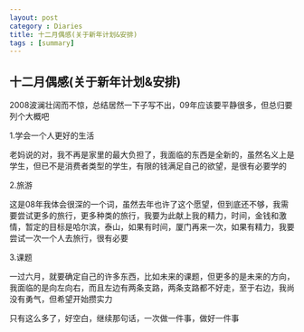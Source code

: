 ```yaml
---
layout: post
category : Diaries
title: 十二月偶感(关于新年计划&安排)
tags : [summary]
---
```

## 十二月偶感(关于新年计划&安排) ##

2008波澜壮阔而不惊，总结居然一下子写不出，09年应该要平静很多，但总归要列个大概吧

 

1.学会一个人更好的生活

 

老妈说的对，我不再是家里的最大负担了，我面临的东西是全新的，虽然名义上是学生，但已不是消费者类型的学生，有限的钱满足自己的欲望，是很有必要学的

 

2.旅游

 

这是08年我体会很深的一个词，虽然去年也许了这个愿望，但到底还不够，我需要尝试更多的旅行，更多种类的旅行，我要为此献上我的精力，时间，金钱和激情，暂定的目标是哈尔滨，泰山，如果有时间，厦门再来一次，如果有精力，我要尝试一次一个人去旅行，很有必要

 

3.课题

 

一过六月，就要确定自己的许多东西，比如未来的课题，但更多的是未来的方向，我面临的是向左向右，而且左边有两条支路，两条支路都不好走，至于右边，我尚没有勇气，但希望开始攒实力

 

只有这么多了，好空白，继续那句话，一次做一件事，做好一件事

